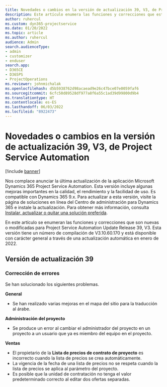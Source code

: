 ```yaml
---
title: Novedades o cambios en la versión de actualización 39, V3, de Project Service Automation
description: Este artículo enumera las funciones y correcciones que están disponibles en la actualización de la versión 39, V3 de Microsoft Dynamics 365 Project Service Automation.
author: ruhercul
ms.custom: dyn365-projectservice
ms.date: 01/20/2022
ms.topic: article
ms.author: ruhercul
audience: Admin
search.audienceType:
- admin
- customizer
- enduser
search.app:
- D365CE
- D365PS
- ProjectOperations
ms.reviewer: johnmichalak
ms.openlocfilehash: d5b5938762d98acaead9e26c47bce07e0059faf6
ms.sourcegitcommit: 6cfc50d89528df977a8f6a55c1ad39d99800d9b4
ms.translationtype: HT
ms.contentlocale: es-ES
ms.lasthandoff: 06/03/2022
ms.locfileid: "8922473"
---
```

# <a name="whats-new-or-changed-in-project-service-automation-update-release-39-v3"></a>Novedades o cambios en la versión de actualización 39, V3, de Project Service Automation

[!include [banner](../includes/psa-now-project-operations.md)]

Nos complace anunciar la última actualización de la aplicación Microsoft Dynamics 365 Project Service Automation. Esta versión incluye algunas mejoras importantes en la calidad, el rendimiento y la facilidad de uso. Es compatible con Dynamics 365 9.x. Para actualizar a esta versión, visite la página de soluciones en línea del Centro de administración para Dynamics 365 e instale la actualización. Para obtener más información, consulta [Instalar, actualizar o quitar una solución preferida](/power-platform/admin/install-remove-preferred-solution).

En este artículo se enumeran las funciones y correcciones que son nuevas o modificadas para Project Service Automation Update Release 39, V3. Esta versión tiene un número de compilación de V3.10.60.170 y está disponible con carácter general a través de una actualización automática en enero de 2022.

## <a name="update-release-39"></a>Versión de actualización 39

### <a name="bug-fixes"></a>Corrección de errores

Se han solucionado los siguientes problemas.

**General**

- Se han realizado varias mejoras en el mapa del sitio para la traducción al árabe.

**Administración del proyecto**

- Se produce un error al cambiar el administrador del proyecto en un proyecto a un usuario que ya es miembro del equipo en el proyecto.

**Ventas**

- El propietario de la **Lista de precios de contrato de proyecto** es incorrecto cuando la lista de precios se crea automáticamente. 
- La vigencia de la fecha de una lista de precios no se respeta cuando la lista de precios se aplica al parámetro del proyecto.
- Es posible que la unidad de contratación no tenga el valor predeterminado correcto al editar dos ofertas separadas.
